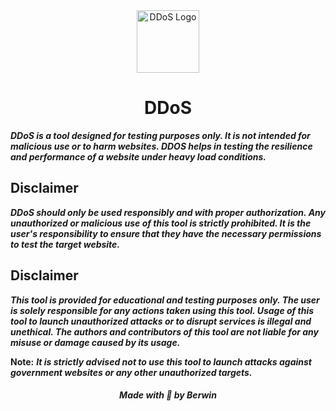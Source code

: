 <div align="center">
  <img src="https://github.com/images/mona-whisper.gif" alt="DDoS Logo" width="100" height="100">
  <h1>DDoS</h1>
</div>

___DDoS is a tool designed for testing purposes only. It is not intended for malicious use or to harm websites. DDOS helps in testing the resilience and performance of a website under heavy load conditions.___

## Disclaimer

___DDoS should only be used responsibly and with proper authorization. Any unauthorized or malicious use of this tool is strictly prohibited. It is the user's responsibility to ensure that they have the necessary permissions to test the target website.___

## Disclaimer

___This tool is provided for educational and testing purposes only. The user is solely responsible for any actions taken using this tool. Usage of this tool to launch unauthorized attacks or to disrupt services is illegal and unethical. The authors and contributors of this tool are not liable for any misuse or damage caused by its usage.___

**Note:** ___It is strictly advised not to use this tool to launch attacks against government websites or any other unauthorized targets.___

<div align="center">
  <h5>Made with 🤍 by Berwin</h5>
</div>
